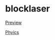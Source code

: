 # blocklaser


<a href="https://alexanderthurn.github.io/blocklaser/">Preview</a>

<a href="https://github.com/schteppe/p2.js/?tab=readme-ov-file">Phyics</a>